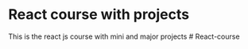 # React course with projects
This is the react js course with mini and major projects
#   R e a c t - c o u r s e 
 
 